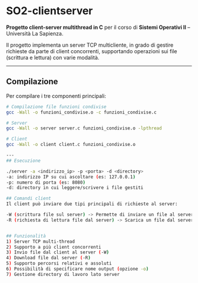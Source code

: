 # SO2-clientserver

**Progetto client-server multithread in C** per il corso di **Sistemi Operativi II** – Università La Sapienza.

Il progetto implementa un server TCP multicliente, in grado di gestire richieste da parte di client concorrenti, supportando operazioni sui file (scrittura e lettura) con varie modalità.

---

## Compilazione

Per compilare i tre componenti principali:

```bash
# Compilazione file funzioni condivise
gcc -Wall -o funzioni_condivise.o -c funzioni_condivise.c

# Server
gcc -Wall -o server server.c funzioni_condivise.o -lpthread

# Client
gcc -Wall -o client client.c funzioni_condivise.o

--- 
## Esecuzione

./server -a <indirizzo_ip> -p <porta> -d <directory>
-a: indirizzo IP su cui ascoltare (es: 127.0.0.1)
-p: numero di porta (es: 8080)
-d: directory in cui leggere/scrivere i file gestiti

## Comandi client
Il client può inviare due tipi principali di richieste al server:

-W (scrittura file sul server) -> Permette di inviare un file al server.
-R (richiesta di lettura file dal server) -> Scarica un file dal server.


## Funzionalità
1) Server TCP multi-thread
2) Supporto a più client concorrenti
3) Invio file dal client al server (-W)
4) Download file dal server (-R)
5) Supporto percorsi relativi e assoluti
6) Possibilità di specificare nome output (opzione -o)
7) Gestione directory di lavoro lato server

